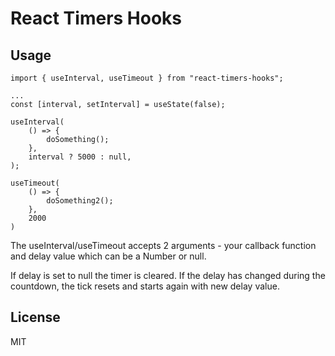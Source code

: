 # React Timers Hooks
## Usage
```
import { useInterval, useTimeout } from "react-timers-hooks";

...
const [interval, setInterval] = useState(false);

useInterval(
    () => {
        doSomething();
    },
    interval ? 5000 : null,
);

useTimeout(
    () => {
        doSomething2();
    },
    2000
)
```

The useInterval/useTimeout accepts 2 arguments - your callback function and delay value which can be a Number or null.

If delay is set to null the timer is cleared.
If the delay has changed during the countdown, the tick resets and starts again with new delay value.

## License

MIT